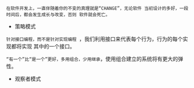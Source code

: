 `在软件开发上，一直伴随着你的不变的真理就是“CHANGE”，无论软件
当初设计的多好，一段时间后，都会发生成长与改变，否则
软件就会死亡。`

 - 策略模式

`针对接口编程，而不是针对实现编程 `，我们利用接口来代表每个行为，行为的每个实现都将实现
其中的一个接口。

`“有一个”比“是一个”更好，多用组合，少用继承`，使用组合建立的系统将有更大的弹性。

- 观察者模式